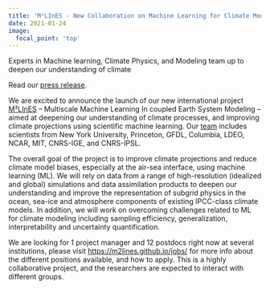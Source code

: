 ```yaml
---
title: 'M²LInES - New Collaboration on Machine Learning for Climate Modeling support by Schmidt Futures'
date: 2021-01-24
image:
  focal_point: 'top'
---
```


Experts in Machine learning, Climate Physics, and Modeling team up to deepen our understanding of climate

<!--more-->

Read our [press release](https://www.nyu.edu/about/news-publications/news/2021/march/international-collaboration-will-use-artificial-intelligence-to-.html).

We are excited to announce the launch of our new international project [M²LInES](https://m2lines.github.io/) – Multiscale Machine Learning In coupled Earth System Modeling – aimed at deepening our understanding of climate processes, and improving climate projections using scientific machine learning. Our [team](https://m2lines.github.io/team/) includes scientists from New York University, Princeton, GFDL, Columbia, LDEO, NCAR, MIT, CNRS-IGE, and CNRS-IPSL.

The overall goal of the project is to improve climate projections and reduce climate model biases, especially at the air-sea interface, using machine learning (ML). We will rely on data from a range of high-resolution (idealized and global) simulations and data assimilation products to deepen our understanding and improve the representation of subgrid physics in the ocean, sea-ice and atmosphere components of existing IPCC-class climate models. In addition, we will work on overcoming challenges related to ML for climate modeling including sampling efficiency, generalization, interpretability and uncertainty quantification.

We are looking for 1 project manager and 12 postdocs right now at several institutions, please visit https://m2lines.github.io/jobs/ for more info about the different positions available, and how to apply. This is a highly collaborative project, and the researchers are expected to interact with different groups.

